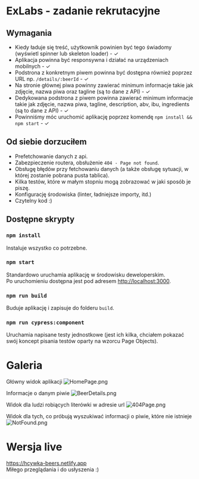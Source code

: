 # ExLabs - zadanie rekrutacyjne

## Wymagania
- Kiedy ładuje się treść, użytkownik powinien być tego świadomy (wyświetl spinner lub skeleton loader) - ✓
- Aplikacja powinna być responsywna i działać na urządzeniach mobilnych - ✓
- Podstrona z konkretnym piwem powinna być dostępna również poprzez URL np. `/details/:beerId` - ✓
- Na stronie głównej piwa powinny zawierać minimum informacje takie jak zdjęcie, nazwa piwa oraz tagline (są to dane z API) - ✓
- Dedykowana podstrona z piwem powinna zawierać minimum informacje takie jak zdjęcie, nazwa piwa, tagline, description, abv, ibu, ingredients (są to dane z API) - ✓
- Powinniśmy móc uruchomić aplikację poprzez komendę `npm install && npm start` - ✓


## Od siebie dorzuciłem
- Prefetchowanie danych z api.
- Zabezpieczenie routera, obsłużenie `404 - Page not found`.
- Obsługę błędów przy fetchowaniu danych (a także obsługę sytuacji, w której zostanie pobrana pusta tablica).
- Kilka testów, które w małym stopniu mogą zobrazować w jaki sposób je piszę.
- Konfigurację środowiska (linter, ładniejsze importy, itd.)
- Czytelny kod :)


## Dostępne skrypty

### `npm install`

Instaluje wszystko co potrzebne.

### `npm start`

Standardowo uruchamia aplikację w środowisku deweloperskim.\
Po uruchomieniu dostępna jest pod adresem [http://localhost:3000](http://localhost:3000).

### `npm run build`

Buduje aplikację i zapisuje do folderu `build`.

### `npm run cypress:component`

Uruchamia napisane testy jednostkowe (jest ich kilka, chciałem pokazać swój koncept pisania testów oparty na wzorcu Page Objects).

# Galeria

Główny widok aplikacji
![HomePage.png](..%2F..%2FHomePage.png)

Informacje o danym piwie
![BeerDetails.png](..%2F..%2FBeerDetails.png)

Widok dla ludzi robiących literówki w adresie url
![404Page.png](..%2F..%2F404Page.png)

Widok dla tych, co próbują wyszukiwać informacji o piwie, które nie istnieje
![NotFound.png](..%2F..%2FNotFound.png)

# Wersja live

https://hcywka-beers.netlify.app \
Miłego przeglądania i do usłyszenia :)

